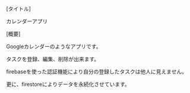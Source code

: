 [タイトル]

カレンダーアプリ

[概要]

Googleカレンダーのようなアプリです。

タスクを登録、編集、削除が出来ます。

firebaseを使った認証機能により自分の登録したタスクは他人に見えません。

更に、firestoreによりデータを永続化させています。
